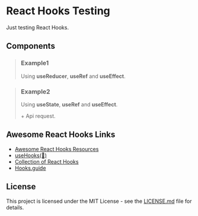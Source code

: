 # React Hooks Testing

Just testing React Hooks.

## Components

>### Example1
>Using **useReducer**, **useRef** and **useEffect**.

>### Example2
>Using **useState**, **useRef** and **useEffect**.
>
>\+ Api request.

## Awesome React Hooks Links
- [Awesome React Hooks Resources](https://github.com/rehooks/awesome-react-hooks)
- [useHooks(🐠)](https://usehooks.com/)
- [Collection of React Hooks](https://nikgraf.github.io/react-hooks/)
- [Hooks.guide](https://www.hooks.guide/)

## License

This project is licensed under the MIT License - see the [LICENSE.md](LICENSE.md) file for details.